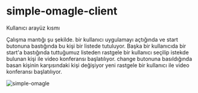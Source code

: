 # simple-omagle-client

Kullanıcı arayüz kısmı

Çalışma mantığı şu şekilde. bir kullanıcı uygulamayı açtığında ve start butonuna bastığında bu kişi bir listede tutuluyor. Başka bir kullanıcıda bir start'a bastığında tuttuğumuz listeden rastgele bir kullanıcı seçilip istekde bulunan kişi ile video konferansı başlatılıyor. change butonuna basıldığında basan kişinin karşısındaki kişi değişiyor yeni rastgele bir kullanıcı ile video konferansı başlatılıyor.

![simple-omagle](https://user-images.githubusercontent.com/24223180/40421251-eb678bc2-5e93-11e8-8ecd-ccfc5b142e8f.jpeg)

